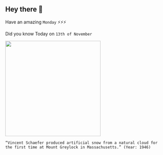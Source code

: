 ## Hey there 👋
Have an amazing `Monday` ⚡⚡⚡

Did you know Today on `13th of November`
 
 [<img src="https://www.massmoments.org/files/assets/moments/11-13-1946/11_13.1_1946.jpg" width="300" />](https://www.wired.com/2007/11/nov-13-1946-artificial-snow-falls-for-the-first-time/) 
 ```
“Vincent Schaefer produced artificial snow from a natural cloud for the first time at Mount Greylock in Massachusetts.” (Year: 1946)
```
